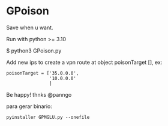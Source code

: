 # GPoison
Save when u want.

Run with python >= 3.10 

$ python3 GPoison.py

Add new ips to create a vpn route at object poisonTarget [], ex:

```
poisonTarget = ['35.0.0.0',
                '10.0.0.0'
                ]

```

Be happy!
thnks @panngo


para gerar binario: 

```
pyinstaller GPMGLU.py --onefile
```
